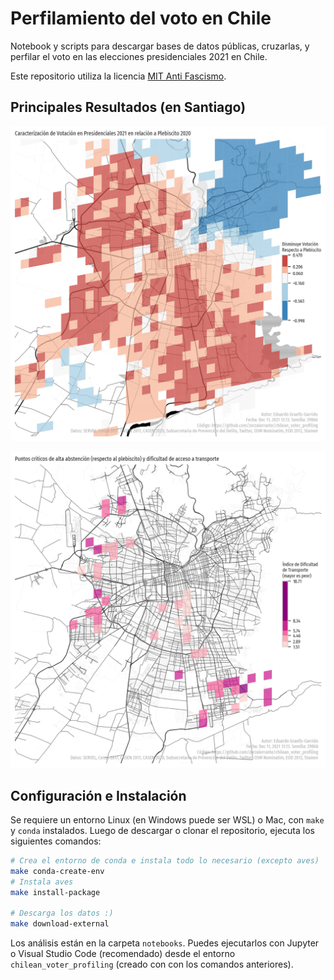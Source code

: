 # Perfilamiento del voto en Chile

Notebook y scripts para descargar bases de datos públicas, cruzarlas, y perfilar el voto en las elecciones presidenciales 2021 en Chile.

Este repositorio utiliza la licencia [MIT Anti Fascismo](https://github.com/jamiebuilds/anti-fascist-mit-license).

## Principales Resultados (en Santiago)

![Indicador de abstención respecto al plebiscito. Rojo es mayor abstención, azul es menor abstención.](reports/scl-geoloc-delta-abstencion.png)

![Puntos críticos: lugares con alta abstención respecto al plebiscito (top 5%) y una estimación de la dificultad o calidad del transporte (más oscuro, peor transporte).](reports/scl-geoloc-puntos-criticos.png)

## Configuración e Instalación

Se requiere un entorno Linux (en Windows puede ser WSL) o Mac, con `make` y `conda` instalados. Luego de descargar o clonar el repositorio, ejecuta los siguientes comandos:

```sh
# Crea el entorno de conda e instala todo lo necesario (excepto aves)
make conda-create-env
# Instala aves
make install-package

# Descarga los datos :)
make download-external
```

Los análisis están en la carpeta `notebooks`. Puedes ejecutarlos con Jupyter o Visual Studio Code (recomendado) desde el entorno `chilean_voter_profiling` (creado con con los comandos anteriores).